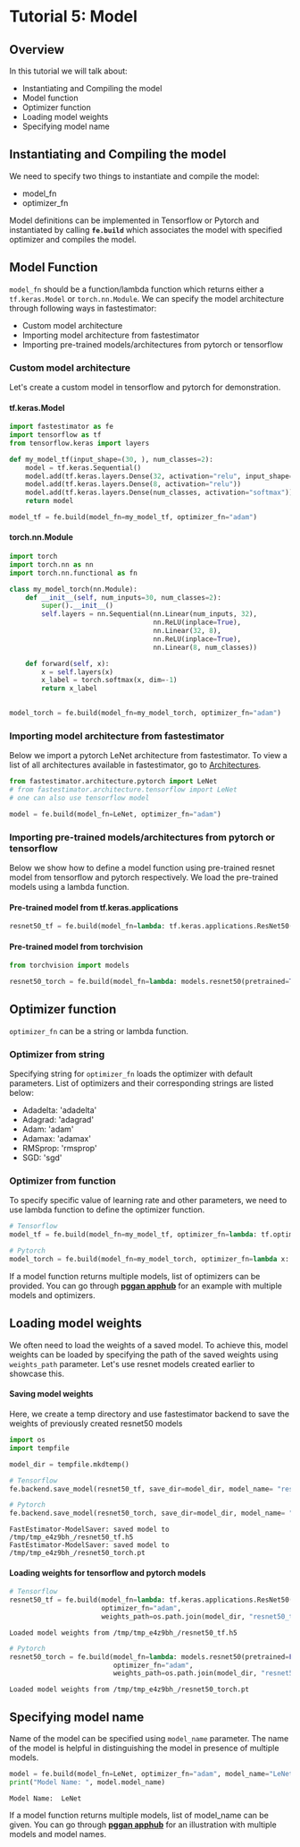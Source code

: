# Tutorial 5: Model

## Overview
In this tutorial we will talk about:
* Instantiating and Compiling the model
* Model function
* Optimizer function
* Loading model weights
* Specifying model name

## Instantiating and Compiling the model

We need to specify two things to instantiate and compile the model:
* model_fn
* optimizer_fn

Model definitions can be implemented in Tensorflow or Pytorch and instantiated by calling <B>`fe.build`</B> which associates the model with specified optimizer and compiles the model.

## Model Function

`model_fn` should be a function/lambda function which returns either a `tf.keras.Model` or `torch.nn.Module`. We can specify the model architecture through following ways in fastestimator:
* Custom model architecture
* Importing model architecture from fastestimator
* Importing pre-trained models/architectures from pytorch or tensorflow

### Custom model architecture
Let's create a custom model in tensorflow and pytorch for demonstration.

#### tf.keras.Model


```python
import fastestimator as fe
import tensorflow as tf
from tensorflow.keras import layers

def my_model_tf(input_shape=(30, ), num_classes=2):
    model = tf.keras.Sequential()
    model.add(tf.keras.layers.Dense(32, activation="relu", input_shape=input_shape))
    model.add(tf.keras.layers.Dense(8, activation="relu"))
    model.add(tf.keras.layers.Dense(num_classes, activation="softmax"))
    return model

model_tf = fe.build(model_fn=my_model_tf, optimizer_fn="adam")
```

#### torch.nn.Module


```python
import torch
import torch.nn as nn
import torch.nn.functional as fn

class my_model_torch(nn.Module):
    def __init__(self, num_inputs=30, num_classes=2):
        super().__init__()
        self.layers = nn.Sequential(nn.Linear(num_inputs, 32), 
                                    nn.ReLU(inplace=True), 
                                    nn.Linear(32, 8), 
                                    nn.ReLU(inplace=True),
                                    nn.Linear(8, num_classes))

    def forward(self, x):
        x = self.layers(x)
        x_label = torch.softmax(x, dim=-1)
        return x_label

    
model_torch = fe.build(model_fn=my_model_torch, optimizer_fn="adam")
```

### Importing model architecture from fastestimator

Below we import a pytorch LeNet architecture from fastestimator. To view a list of all architectures available in fastestimator, go to [Architectures](https://github.com/fastestimator/fastestimator/tree/master/fastestimator/architecture).


```python
from fastestimator.architecture.pytorch import LeNet
# from fastestimator.architecture.tensorflow import LeNet
# one can also use tensorflow model

model = fe.build(model_fn=LeNet, optimizer_fn="adam")
```

### Importing pre-trained models/architectures from pytorch or tensorflow

Below we show how to define a model function using pre-trained resnet model from tensorflow and pytorch respectively. We load the pre-trained models using a lambda function.

#### Pre-trained model from tf.keras.applications 


```python
resnet50_tf = fe.build(model_fn=lambda: tf.keras.applications.ResNet50(weights='imagenet'), optimizer_fn="adam")
```

#### Pre-trained model from torchvision 


```python
from torchvision import models

resnet50_torch = fe.build(model_fn=lambda: models.resnet50(pretrained=True), optimizer_fn="adam")
```

## Optimizer function

`optimizer_fn` can be a string or lambda function.

### Optimizer from string
Specifying string for `optimizer_fn` loads the optimizer with default parameters. 
List of optimizers and their corresponding strings are listed below:
- Adadelta: 'adadelta'
- Adagrad: 'adagrad'
- Adam: 'adam'
- Adamax: 'adamax'
- RMSprop: 'rmsprop'
- SGD: 'sgd'

### Optimizer from function
To specify specific value of learning rate and other parameters, we need to use lambda function to define the optimizer function.


```python
# Tensorflow 
model_tf = fe.build(model_fn=my_model_tf, optimizer_fn=lambda: tf.optimizers.Adam(1e-4))

# Pytorch
model_torch = fe.build(model_fn=my_model_torch, optimizer_fn=lambda x: torch.optim.Adam(params=x, lr=1e-4))
```

If a model function returns multiple models, list of optimizers can be provided. You can go through **[pggan apphub](https://github.com/fastestimator/fastestimator/blob/master/apphub/image_generation/pggan/pggan.ipynb)** for an example with multiple models and optimizers.

## Loading model weights

We often need to load the weights of a saved model. To achieve this, model weights can be loaded by specifying the path of the saved weights using `weights_path` parameter. Let's use resnet models created earlier to showcase this.

#### Saving model weights
Here, we create a temp directory and use fastestimator backend to save the weights of previously created resnet50 models  


```python
import os
import tempfile

model_dir = tempfile.mkdtemp()

# Tensorflow
fe.backend.save_model(resnet50_tf, save_dir=model_dir, model_name= "resnet50_tf")

# Pytorch
fe.backend.save_model(resnet50_torch, save_dir=model_dir, model_name= "resnet50_torch")
```

    FastEstimator-ModelSaver: saved model to /tmp/tmp_e4z9bh_/resnet50_tf.h5
    FastEstimator-ModelSaver: saved model to /tmp/tmp_e4z9bh_/resnet50_torch.pt


#### Loading weights for tensorflow and pytorch models


```python
# Tensorflow
resnet50_tf = fe.build(model_fn=lambda: tf.keras.applications.ResNet50(weights=None), 
                       optimizer_fn="adam", 
                       weights_path=os.path.join(model_dir, "resnet50_tf.h5"))
```

    Loaded model weights from /tmp/tmp_e4z9bh_/resnet50_tf.h5



```python
# Pytorch
resnet50_torch = fe.build(model_fn=lambda: models.resnet50(pretrained=False), 
                          optimizer_fn="adam", 
                          weights_path=os.path.join(model_dir, "resnet50_torch.pt"))
```

    Loaded model weights from /tmp/tmp_e4z9bh_/resnet50_torch.pt


## Specifying model name

Name of the model can be specified using `model_name` parameter. The name of the model is helpful in distinguishing the model in presence of multiple models.


```python
model = fe.build(model_fn=LeNet, optimizer_fn="adam", model_name="LeNet")
print("Model Name: ", model.model_name)
```

    Model Name:  LeNet


If a model function returns multiple models, list of model_name can be given. You can go through **[pggan apphub](https://github.com/fastestimator/fastestimator/blob/master/apphub/image_generation/pggan/pggan.ipynb)** for an illustration with multiple models and model names.
